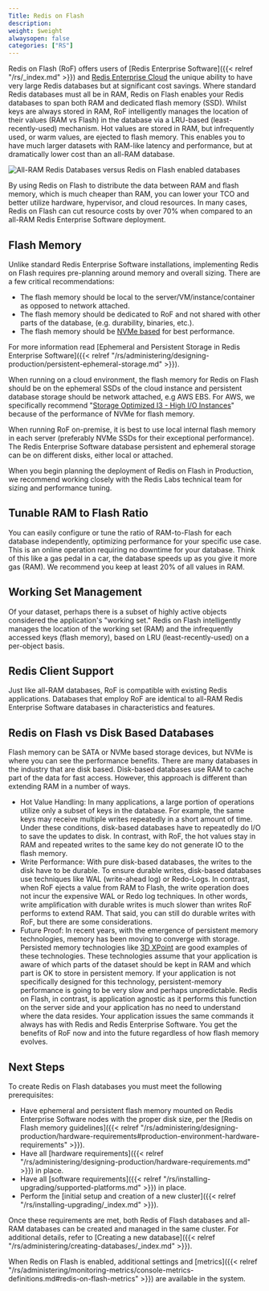 ```yaml
---
Title: Redis on Flash
description:
weight: $weight
alwaysopen: false
categories: ["RS"]
---
```

Redis on Flash (RoF) offers users of [Redis Enterprise
Software]({{< relref "/rs/_index.md" >}}) and [Redis
Enterprise Cloud](https://redislabs.com/redis-enterprise-cloud/) the unique ability to
have very large Redis databases but at significant cost savings. Where
standard Redis databases must all be in RAM, Redis on Flash enables your
Redis databases to span both RAM and dedicated flash memory
(SSD). Whilst keys are always stored in RAM, RoF intelligently manages
the location of their values (RAM vs Flash) in the database via a
LRU-based (least-recently-used) mechanism. Hot values are stored in RAM,
but infrequently used, or warm values, are ejected to flash memory.
This enables you to have much larger datasets with RAM-like latency and
performance, but at dramatically lower cost than an all-RAM database.

![All-RAM Redis Databases versus Redis on Flash enabled
databases](/images/rs/redis_flash_px.png?width=600&height=328)

By using Redis on Flash to distribute the data between RAM and flash
memory, which is much cheaper than RAM, you can lower your TCO and
better utilize hardware, hypervisor, and cloud resources. In many cases,
Redis on Flash can cut resource costs by over 70% when compared to an
all-RAM Redis Enterprise Software deployment.

## Flash Memory

Unlike standard Redis Enterprise Software installations, implementing
Redis on Flash requires pre-planning around memory and overall sizing.
There are a few critical recommendations:

- The flash memory should be local to the server/VM/instance/container
    as opposed to network attached.
- The flash memory should be dedicated to RoF and not shared with other
    parts of the database, (e.g. durability, binaries, etc.).
- The flash memory should be [NVMe
    based](https://en.wikipedia.org/wiki/NVM_Express) for best
    performance.

For more information read [Ephemeral and Persistent Storage in Redis
Enterprise
Software]({{< relref "/rs/administering/designing-production/persistent-ephemeral-storage.md" >}}).

When running on a cloud environment, the flash memory for Redis on Flash
should be on the ephemeral SSDs of the cloud instance and persistent
database storage should be network attached, e.g AWS EBS. For AWS, we
specifically recommend "[Storage Optimized I3 - High I/O
Instances](https://aws.amazon.com/ec2/instance-types/#storage-optimized)"
because of the performance of NVMe for flash memory.

When running RoF on-premise, it is best to use local internal flash
memory in each server (preferably NVMe SSDs for their exceptional
performance). The Redis Enterprise Software database persistent and
ephemeral storage can be on different disks, either local or attached.

When you begin planning the deployment of Redis on Flash in Production,
we recommend working closely with the Redis Labs technical team for
sizing and performance tuning.

## Tunable RAM to Flash Ratio

You can easily configure or tune the ratio of RAM-to-Flash for each
database independently, optimizing performance for your specific use
case. This is an online operation requiring no downtime for your
database. Think of this like a gas pedal in a car, the database speeds
up as you give it more gas (RAM). We recommend you keep at least 20% of
all values in RAM.

## Working Set Management

Of your dataset, perhaps there is a subset of highly active objects
considered the application's "working set." Redis on Flash 
intelligently manages the location of the working set (RAM) and the
infrequently accessed keys (flash memory), based on LRU
(least-recently-used) on a per-object basis.

## Redis Client Support

Just like all-RAM databases, RoF is compatible with existing Redis
applications. Databases that employ RoF are identical to all-RAM Redis
Enterprise Software databases in characteristics and features.

## Redis on Flash vs Disk Based Databases

Flash memory can be SATA or NVMe based storage devices, but NVMe is
where you can see the performance benefits. There are many databases in
the industry that are disk based. Disk-based databases use RAM to cache
part of the data for fast access. However, this approach is different
than extending RAM in a number of ways.

- Hot Value Handling: In many applications, a large portion of
    operations utilize only a subset of keys in the database. For
    example, the same keys may receive multiple writes repeatedly in a
    short amount of time. Under these conditions, disk-based databases
    have to repeatedly do I/O to save the updates to disk. In contrast,
    with RoF, the hot values stay in RAM and repeated writes to the same
    key do not generate IO to the flash memory.
- Write Performance: With pure disk-based databases, the writes to the
    disk have to be durable. To ensure durable writes, disk-based
    databases use techniques like WAL (write-ahead log) or Redo-Logs. In
    contrast, when RoF ejects a value from RAM to Flash, the write
    operation does not incur the expensive WAL or Redo log techniques.
    In other words, write amplification with durable writes is much
    slower than writes RoF performs to extend RAM. That said, you can
    still do durable writes with RoF, but there are some considerations.
- Future Proof: In recent years, with the emergence of persistent
    memory technologies, memory has been moving to converge with
    storage. Persisted memory technologies like [3D
    XPoint](https://en.wikipedia.org/wiki/3D_XPoint) are good examples
    of these technologies. These technologies assume that your
    application is aware of which parts of the dataset should be kept in
    RAM and which part is OK to store in persistent memory. If your
    application is not specifically designed for this technology,
    persistent-memory performance is going to be very slow and perhaps
    unpredictable. Redis on Flash, in contrast, is application
    agnostic as it performs this function on the server side and your
    application has no need to understand where the data resides. Your
    application issues the same commands it always has with Redis and
    Redis Enterprise Software. You get the benefits of RoF now and into
    the future regardless of how flash memory evolves.

## Next Steps

To create Redis on Flash databases you must meet the following
prerequisites:

- Have ephemeral and persistent flash memory mounted on Redis
    Enterprise Software nodes with the proper disk size, per the [Redis
    on Flash memory
    guidelines]({{< relref "/rs/administering/designing-production/hardware-requirements#production-environment-hardware-requirements" >}}).
- Have all [hardware
    requirements]({{< relref "/rs/administering/designing-production/hardware-requirements.md" >}})
    in place.
- Have all [software
    requirements]({{< relref "/rs/installing-upgrading/supported-platforms.md" >}})
    in place.
- Perform the [initial setup and creation of a new
    cluster]({{< relref "/rs/installing-upgrading/_index.md" >}}).

Once these requirements are met, both Redis of Flash databases and
all-RAM databases can be created and managed in the same cluster. For
additional details, refer to [Creating a new
database]({{< relref "/rs/administering/creating-databases/_index.md" >}}).

When Redis on Flash is enabled, additional settings and
[metrics]({{< relref "/rs/administering/monitoring-metrics/console-metrics-definitions.md#redis-on-flash-metrics" >}})
are available in the system.
